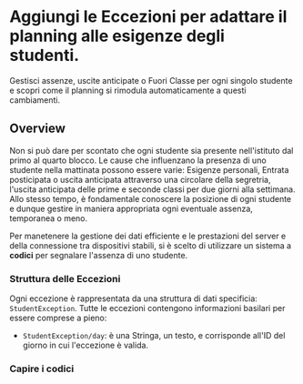 # Aggiungi le Eccezioni per adattare il planning alle esigenze degli studenti.

Gestisci assenze, uscite anticipate o Fuori Classe per ogni singolo studente e scopri come il planning si rimodula automaticamente a questi cambiamenti.


## Overview

Non si può dare per scontato che ogni studente sia presente nell'istituto dal primo al quarto blocco. Le cause che influenzano la presenza di uno studente nella mattinata possono essere varie: Esigenze personali, Entrata posticipata o uscita anticipata attraverso una circolare della segretria, l'uscita anticipata delle prime e seconde classi per due giorni alla settimana. Allo stesso tempo, è fondamentale conoscere la posizione di ogni studente e dunque gestire in maniera appropriata ogni eventuale assenza, temporanea o meno.

Per manetenere la gestione dei dati efficiente e le prestazioni del server e della connessione tra dispositivi stabili, si è scelto di utilizzare un sistema a **codici** per segnalare l'assenza di uno studente. 

### Struttura delle Eccezioni

Ogni eccezione è rappresentata da una struttura di dati specificia: ``StudentException``.
Tutte le eccezioni contengono informazioni basilari per essere comprese a pieno:
- ``StudentException/day``: è una Stringa, un testo, e corrisponde all'ID del giorno in cui l'eccezione è valida. 

### Capire i codici
